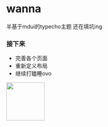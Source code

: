 # wanna
半基于mdui的typecho主题
还在填坑ing

### 接下来
- 完善各个页面
- 重新定义布局
- 继续打瞌睡ovo
<img src='http://img.hb.aicdn.com/57cd0fce14b991d135c549ae94c6c2ebafb76a871316f-y4AQ9T_fw658' width='100px'/>
